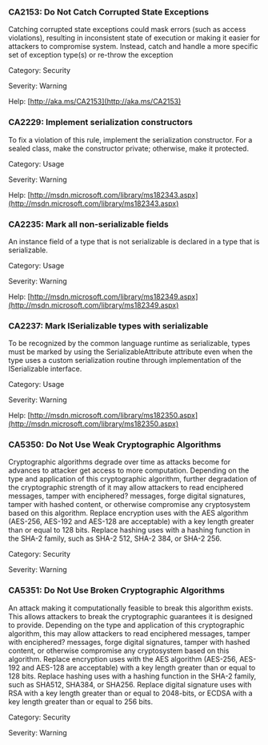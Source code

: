 ### CA2153: Do Not Catch Corrupted State Exceptions ###

Catching corrupted state exceptions could mask errors (such as access violations), resulting in inconsistent state of execution or making it easier for attackers to compromise system. Instead, catch and handle a more specific set of exception type(s) or re-throw the exception

Category: Security

Severity: Warning

Help: [http://aka.ms/CA2153](http://aka.ms/CA2153)

### CA2229: Implement serialization constructors ###

To fix a violation of this rule, implement the serialization constructor. For a sealed class, make the constructor private; otherwise, make it protected.

Category: Usage

Severity: Warning

Help: [http://msdn.microsoft.com/library/ms182343.aspx](http://msdn.microsoft.com/library/ms182343.aspx)

### CA2235: Mark all non-serializable fields ###

An instance field of a type that is not serializable is declared in a type that is serializable.

Category: Usage

Severity: Warning

Help: [http://msdn.microsoft.com/library/ms182349.aspx](http://msdn.microsoft.com/library/ms182349.aspx)

### CA2237: Mark ISerializable types with serializable ###

To be recognized by the common language runtime as serializable, types must be marked by using the SerializableAttribute attribute even when the type uses a custom serialization routine through implementation of the ISerializable interface.

Category: Usage

Severity: Warning

Help: [http://msdn.microsoft.com/library/ms182350.aspx](http://msdn.microsoft.com/library/ms182350.aspx)

### CA5350: Do Not Use Weak Cryptographic Algorithms ###

Cryptographic algorithms degrade over time as attacks become for advances to attacker get access to more computation. Depending on the type and application of this cryptographic algorithm, further degradation of the cryptographic strength of it may allow attackers to read enciphered messages, tamper with enciphered? messages, forge digital signatures, tamper with hashed content, or otherwise compromise any cryptosystem based on this algorithm. Replace encryption uses with the AES algorithm (AES-256, AES-192 and AES-128 are acceptable) with a key length greater than or equal to 128 bits. Replace hashing uses with a hashing function in the SHA-2 family, such as SHA-2 512, SHA-2 384, or SHA-2 256.

Category: Security

Severity: Warning

### CA5351: Do Not Use Broken Cryptographic Algorithms ###

An attack making it computationally feasible to break this algorithm exists. This allows attackers to break the cryptographic guarantees it is designed to provide. Depending on the type and application of this cryptographic algorithm, this may allow attackers to read enciphered messages, tamper with enciphered? messages, forge digital signatures, tamper with hashed content, or otherwise compromise any cryptosystem based on this algorithm. Replace encryption uses with the AES algorithm (AES-256, AES-192 and AES-128 are acceptable) with a key length greater than or equal to 128 bits. Replace hashing uses with a hashing function in the SHA-2 family, such as SHA512, SHA384, or SHA256. Replace digital signature uses with RSA with a key length greater than or equal to 2048-bits, or ECDSA with a key length greater than or equal to 256 bits.

Category: Security

Severity: Warning